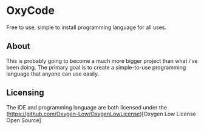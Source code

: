 # OxyCode
Free to use, simple to install programming language for all uses.

## About

This is probably going to become a much more bigger project than what i've been doing.
The primary goal is to create a simple-to-use programming language that anyone can use easily.

## Licensing

The IDE and programming language are both licensed under the (https://github.com/Oxygen-Low/OxygenLowLicense)[Oxygen Low License Open Source]
